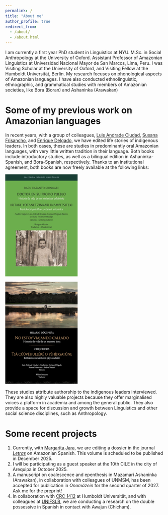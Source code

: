 ```yaml
---
permalink: /
title: "About me"
author_profile: true
redirect_from: 
  - /about/
  - /about.html
---
```


I am currently a first year PhD student in Linguistics at NYU. M.Sc. in Social Anthropology at the University of Oxford. Assistant Professor of Amazonian Linguistics at Universidad Nacional Mayor de San Marcos, Lima, Peru. I was Visiting Scholar at the University of Oxford, and Visiting Fellow at the Humboldt Universität, Berlin. My research focuses on phonological aspects of Amazonian languages. I have also conducted ethnolinguistic, ethnographic, and grammatical studies with members of Amazonian societies, like Bora (Boran) and Ashaninka (Arawakan)

Some of my previous work on Amazonian languages
======
In recent years, with a group of colleagues, [Luis Andrade Ciudad](https://www.pucp.edu.pe/profesor/luis-andrade-ciudad), [Susana Frisancho](https://www.pucp.edu.pe/profesor/susana-frisancho-hidalgo), and [Enrique Delgado](https://www.pucp.edu.pe/profesor/guillermo-delgado-ramos), we have edited life stories of indigenous leaders. In both cases, these are studies in predominantly oral Amazonian languages, with very little written tradition in their language. Both books include introductory studies, as well as a bilingual edition in Ashaninka-Spanish, and Bora-Spanish, respectively. Thanks to an institutional agreement, both books are now freely available at the following links:

[<img src="/images/Casanto.png">](https://doi.org/10.18800/978-612-317-804-8)

[<img src="/images/Diaz.png">](https://doi.org/10.18800/9786123172633)

These studies attribute authorship to the indigenous leaders interviewed. They are also highly valuable projects because they offer marginalised voices a platform in academia and among the general public. They also provide a space for discussion and growth between Linguistics and other social science disciplines, such as Anthropology.

Some recent projects
======
1. Currently, with [Margarita Jara](https://www.unlv.edu/people/margarita-jara), we are editing a dossier in the journal [_Letras_](https://revista.letras.unmsm.edu.pe/index.php/le/convocatoria-2025) on Amazonian Spanish. This volume is scheduled to be published in December 2025.
1. I will be participating as a guest speaker at the 10th CILE in the city of Arequipa in October 2025. 
1. A manuscript on coalescence and epenthesis in Mazamari Ashaninka (Arawakan), in collaboration with colleagues of UNMSM, has been accepted for publication in _Onomázein_ for the second quarter of 2027. Ask me for the preprint!
1. In collaboration with [CRC 1412](https://sfb1412.hu-berlin.de/projects/a09/) at Humboldt Universität, and with colleagues at [UNIFSLB](https://www.unibagua.edu.pe), we are conducting a research on the double possessive in Spanish in contact with Awajun (Chicham).
